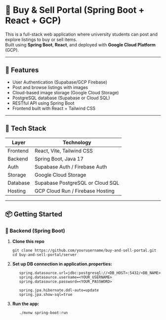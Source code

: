 # 🛒 Buy & Sell Portal (Spring Boot + React + GCP)

This is a full-stack web application where university students can post and explore listings to buy or sell items.  
Built using **Spring Boot**, **React**, and deployed with **Google Cloud Platform** (GCP).

---

## 🚀 Features

- User Authentication (Supabase/GCP Firebase)
- Post and browse listings with images
- Cloud-based image storage (Google Cloud Storage)
- PostgreSQL database (Supabase or Cloud SQL)
- RESTful API using Spring Boot
- Frontend built with React + Tailwind CSS

---

## 🧩 Tech Stack

| Layer       | Technology             |
|-------------|------------------------|
| Frontend    | React, Vite, Tailwind CSS |
| Backend     | Spring Boot, Java 17   |
| Auth        | Supabase Auth / Firebase Auth |
| Storage     | Google Cloud Storage   |
| Database    | Supabase PostgreSQL or Cloud SQL |
| Hosting     | GCP Cloud Run / Firebase Hosting |

---

## 📦 Getting Started

### 🔧 Backend (Spring Boot)

1. **Clone this repo**

   ```
   git clone https://github.com/yourusername/buy-and-sell-portal.git
   cd buy-and-sell-portal/server
   ```

2. **Set up DB connection in application.properties:**

   ```
      spring.datasource.url=jdbc:postgresql://<DB_HOST>:5432/<DB_NAME>
      spring.datasource.username=<YOUR_USERNAME>
      spring.datasource.password=<YOUR_PASSWORD>

      spring.jpa.hibernate.ddl-auto=update
      spring.jpa.show-sql=true
   ```
3. **Run the app:**
   ```
      ./mvnw spring-boot:run
   ```
